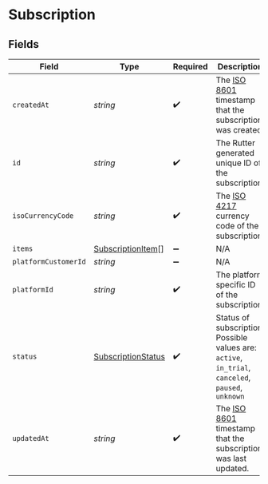 # Subscription


## Fields

| Field                                                                                                                    | Type                                                                                                                     | Required                                                                                                                 | Description                                                                                                              |
| ------------------------------------------------------------------------------------------------------------------------ | ------------------------------------------------------------------------------------------------------------------------ | ------------------------------------------------------------------------------------------------------------------------ | ------------------------------------------------------------------------------------------------------------------------ |
| `createdAt`                                                                                                              | *string*                                                                                                                 | :heavy_check_mark:                                                                                                       | The [ISO 8601](https://www.iso.org/iso-8601-date-and-time-format.html) timestamp that the subscription was created.      |
| `id`                                                                                                                     | *string*                                                                                                                 | :heavy_check_mark:                                                                                                       | The Rutter generated unique ID of the subscription.                                                                      |
| `isoCurrencyCode`                                                                                                        | *string*                                                                                                                 | :heavy_check_mark:                                                                                                       | The [ISO 4217](https://www.iso.org/iso-4217-currency-codes.html) currency code of the subscription.                      |
| `items`                                                                                                                  | [SubscriptionItem](../../models/shared/subscriptionitem.md)[]                                                            | :heavy_minus_sign:                                                                                                       | N/A                                                                                                                      |
| `platformCustomerId`                                                                                                     | *string*                                                                                                                 | :heavy_minus_sign:                                                                                                       | N/A                                                                                                                      |
| `platformId`                                                                                                             | *string*                                                                                                                 | :heavy_check_mark:                                                                                                       | The platform specific ID of the subscription.                                                                            |
| `status`                                                                                                                 | [SubscriptionStatus](../../models/shared/subscriptionstatus.md)                                                          | :heavy_check_mark:                                                                                                       | Status of subscription. Possible values are: `active`, `in_trial`, `canceled`, `paused`, `unknown`                       |
| `updatedAt`                                                                                                              | *string*                                                                                                                 | :heavy_check_mark:                                                                                                       | The [ISO 8601](https://www.iso.org/iso-8601-date-and-time-format.html) timestamp that the subscription was last updated. |